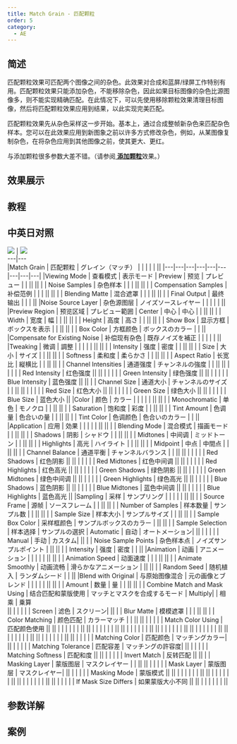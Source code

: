 ```yaml
---
title: Match Grain - 匹配颗粒
order: 5
category:
  - AE
---
```


## 简述

匹配颗粒效果可匹配两个图像之间的杂色。此效果对合成和蓝屏/绿屏工作特别有用。匹配颗粒效果只能添加杂色，不能移除杂色，因此如果目标图像的杂色比源图像多，则不能实现精确匹配。在此情况下，可以先使用移除颗粒效果清理目标图像，然后将匹配颗粒效果应用到结果，以此实现完美匹配。

匹配颗粒效果先从杂色采样这一步开始。基本上，通过合成整帧新杂色来匹配杂色样本。您可以在此效果应用到新图象之前以许多方式修改杂色，例如，从某图像复制杂色，在将杂色应用到其他图像之前，使其更大、更红。

与添加颗粒很多参数大差不错。（请参阅[ **添加颗粒**](https://www.yuelili.com/docs/ae-effect/add-grain/)效果。）

## 效果展示

## 教程

## 中英日对照

![](https://cdn.yuelili.com/20220103221225.png) |
![](https://cdn.yuelili.com/20220103221231.png)  
---|---  
|Match Grain | 匹配颗粒 | グレイン（マッチ） | | | | | ||
|---|---|---|---|---|---|---|---|---|
|Viewing Mode | 查看模式 | 表示モード | Preview | 预览 | プレビュー | | ||
|| | | Noise Samples | 杂色样本 | | | ||
|| | | Compensation Samples | 补偿范例 | | | ||
|| | | Blending Matte | 混合遮罩 | | | ||
|| | | Final Output | 最终输出 | | | ||
|Noise Source Layer | 杂色源图层 | ノイズソースレイヤー | | | | | ||
|Preview Region | 预览区域 | プレビュー範囲 | Center | 中心 | 中心 | | ||
|| | | Width | 宽度 | 幅 | | ||
|| | | Height | 高度 | 高さ | | ||
|| | | Show Box | 显示方框 | ボックスを表示 | | ||
|| | | Box Color | 方框颜色 | ボックスのカラー | | ||
|Compensate for Existing Noise | 补偿现有杂色 | 既存ノイズを補正 | | | | | ||
|Tweaking | 微调 | 調整 | | | | | ||
|| | | Intensity | 强度 | 密度 | | ||
|| | | Size | 大小 | サイズ | | ||
|| | | Softness | 柔和度 | 柔らかさ | | ||
|| | | Aspect Ratio | 长宽比 | 縦横比 | | ||
|| | | Channel Intensities | 通道强度 | チャンネルの強度 | | ||
|| | | | | | Red Intensity | 红色强度 ||
|| | | | | | Green Intensity | 绿色强度 ||
|| | | | | | Blue Intensity | 蓝色强度 ||
|| | | Channel Size | 通道大小 | チャンネルのサイズ | | ||
|| | | | | | Red Size | 红色大小 ||
|| | | | | | Green Size | 绿色大小 ||
|| | | | | | Blue Size | 蓝色大小 ||
|Color | 颜色 | カラー | | | | | ||
|| | | Monochromatic | 单色 | モノクロ | | ||
|| | | Saturation | 饱和度 | 彩度 | | ||
|| | | Tint Amount | 色调量 | 色合いの量 | | ||
|| | | Tint Color | 色调颜色 | 色合いのカラー | | ||
|Application | 应用 | 効果 | | | | | ||
|| | | Blending Mode | 混合模式 | 描画モード | | ||
|| | | Shadows | 阴影 | シャドウ | | ||
|| | | Midtones | 中间调 | ミッドトーン | | ||
|| | | Highlights | 高光 | ハイライト | | ||
|| | | Midpoint | 中点 | 中間点 | | ||
|| | | Channel Balance | 通道平衡 | チャンネルバランス | | ||
|| | | | | | Red Shadows | 红色阴影 ||
|| | | | | | Red Midtones | 红色中间调 ||
|| | | | | | Red Highlights | 红色高光 ||
|| | | | | | Green Shadows | 绿色阴影 ||
|| | | | | | Green Midtones | 绿色中间调 ||
|| | | | | | Green Highlights | 绿色高光 ||
|| | | | | | Blue Shadows | 蓝色阴影 ||
|| | | | | | Blue Midtones | 蓝色中间调 ||
|| | | | | | Blue Highlights | 蓝色高光 ||
|Sampling | 采样 | サンプリング | | | | | ||
|| | | Source Frame | 源帧 | ソースフレーム | | ||
|| | | Number of Samples | 样本数量 | サンプル数 | | ||
|| | | Sample Size | 样本大小 | サンプルサイズ | | ||
|| | | Sample Box Color | 采样框颜色 | サンプルボックスのカラー | ||
|| | | Sample Selection | 样本选择 | サンプルの選択 | Automatic | 自动 | オートメーション|
|| | | | | | Manual | 手动 | カスタム|
|| | | Noise Sample Points | 杂色样本点 | ノイズサンプルポイント | ||
|| | | Intensity | 强度 | 密度 | | ||
|Animation | 动画 | アニメーション | | | | | ||
|| | | Animation Speed | 动面速度 | | | ||
|| | | Animate Smoothly | 动画流畅 | 滑らかなアニメーション | ||
|| | | Random Seed | 随机植入 | ランダムシード | | ||
|Blend with Original | 与原始图像混合 | 元の画像とブレンド | | | | | ||
|| | | Amount | 数量 | 量 | | ||
|| | | Combine Match and Mask Using | 结合匹配和蒙版使用 | マッチとマスクを合成するモード | Multiply|
| 相乘 | 乗算  
|| | | | | | Screen | 滤色 | スクリーン|
|| | | Blur Matte | 模模遮罩 | | | ||
|| | | Color Matching | 颜色匹配 | カラーマッチ | | ||
|| | | | | | Match Color Using | 匹配颜色使用 ||
|| | | | | | | ||
|| | | | | | | ||
|| | | | | | | ||
|| | | | | | | ||
|| | | | | | | ||
|| | | | | | | ||
|| | | | | | | ||
|| | | | | | Matching Color | 匹配颜色 | マッチングカラー|
|| | | | | | Matching Tolerance | 匹配容差 | マッチングの許容度|
|| | | | | | Matching Softness | 匹配和度 ||
|| | | | | | Invert Match | 反转匹配 ||
|| | | Masking Layer | 蒙版图层 | マスクレイヤー | | ||
|| | | | | | Mask Layer | 蒙版图层 | マスクレイヤー|
|| | | | | | Masking Mode | 蒙版模式 ||
|| | | | | | | ||
|| | | | | | | ||
|| | | | | | | ||
|| | | | | | If Mask Size Differs | 如果蒙版大小不同 ||
|| | | | | | | ||

## 参数详解

## 案例
